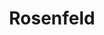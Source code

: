 ---
title: Rosenfeld 
name: Heather Rosenfeld
group: collaborators
photo: "/uploads/rosenfeld.jpg"
description:
  "[Heather Rosenfeld](/people/heather_rosenfeld) joined MGGG after completing a PhD in geography at the University of Wisconsin. In addition to mapping, her research interests include citizen science, the place of technology in participatory processes, and social/environmental justice. She has additional projects on critical animal geographies and environmental justice. \n"
---